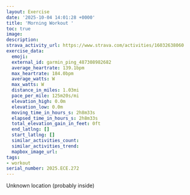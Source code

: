 ```yaml
---
layout: Exercise
date: '2025-10-04 14:01:28 +0000'
title: 'Morning Workout '
toc: true
image:
description:
strava_activity_url: https://www.strava.com/activities/16032638060
exercise_data:
  emoji:
  external_id: garmin_ping_487308982682
  average_heartrate: 139.1bpm
  max_heartrate: 184.0bpm
  average_watts: W
  max_watts: W
  distance_in_miles: 1.03mi
  pace_per_mile: 125m20s/mi
  elevation_high: 0.0m
  elevation_low: 0.0m
  moving_time_in_hours_s: 2h8m33s
  elapsed_time_in_hours_s: 2h8m33s
  total_elevation_gain_in_feet: 0ft
  end_latlng: []
  start_latlng: []
  similar_activities_count:
  similar_activities_trend:
  mapbox_image_url:
tags:
- workout
serial_number: 2025.ECE.272
---
```

Unknown location (probably inside)
